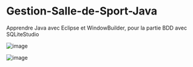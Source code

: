 # Gestion-Salle-de-Sport-Java
Apprendre Java avec Eclipse et WindowBuilder, pour la partie BDD avec SQLiteStudio

![image](https://user-images.githubusercontent.com/73278758/175980979-37149549-7e0e-4bdc-8ebb-6b14ce44974a.png)

![image](https://user-images.githubusercontent.com/73278758/175981106-60953205-253d-43eb-83d7-bcfcd90f0c34.png)
